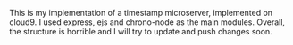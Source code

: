 This is my implementation of a timestamp microserver, implemented on cloud9. I used express, ejs and chrono-node as the main modules. Overall, the structure is horrible and I will try to update and push changes soon.